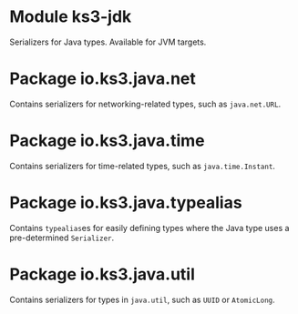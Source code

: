 # Module ks3-jdk
Serializers for Java types. Available for JVM targets.

# Package io.ks3.java.net
Contains serializers for networking-related types, such as `java.net.URL`.

# Package io.ks3.java.time
Contains serializers for time-related types, such as `java.time.Instant`.

# Package io.ks3.java.typealias
Contains `typealias`es for easily defining types where the Java type uses a pre-determined `Serializer`.

# Package io.ks3.java.util
Contains serializers for types in `java.util`, such as `UUID` or `AtomicLong`.
